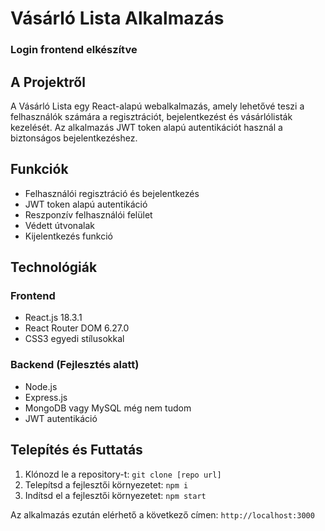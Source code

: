 # Vásárló Lista Alkalmazás

### Login frontend elkészítve

## A Projektről

A Vásárló Lista egy React-alapú webalkalmazás, amely lehetővé teszi a felhasználók számára a regisztrációt, bejelentkezést és vásárlólisták kezelését. Az alkalmazás JWT token alapú autentikációt használ a biztonságos bejelentkezéshez.

## Funkciók

- Felhasználói regisztráció és bejelentkezés
- JWT token alapú autentikáció
- Reszponzív felhasználói felület
- Védett útvonalak
- Kijelentkezés funkció

## Technológiák

### Frontend
- React.js 18.3.1
- React Router DOM 6.27.0
- CSS3 egyedi stílusokkal

### Backend (Fejlesztés alatt)
- Node.js
- Express.js
- MongoDB vagy MySQL még nem tudom
- JWT autentikáció

## Telepítés és Futtatás

1. Klónozd le a repository-t: ```git clone [repo url]```
2. Telepítsd a fejlesztői környezetet: ```npm i```
3. Indítsd el a fejlesztői környezetet: ```npm start```


Az alkalmazás ezután elérhető a következő címen: `http://localhost:3000`
